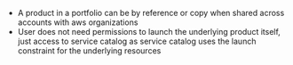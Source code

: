 - A product in a portfolio can be by reference or copy when shared across accounts with aws organizations
- User does not need permissions to launch the underlying product itself, just access to service catalog as service catalog uses the launch constraint for the underlying resources